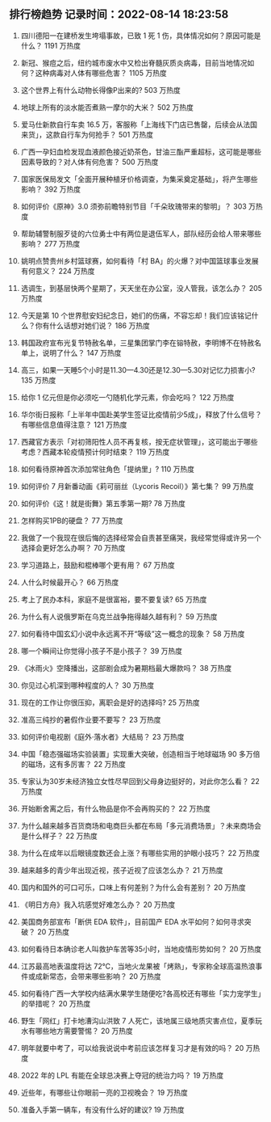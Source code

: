 
## 排行榜趋势 记录时间：2022-08-14 18:23:58
  
  1. 四川德阳一在建桥发生垮塌事故，已致 1 死 1 伤，具体情况如何？原因可能是什么？ 1191 万热度
    
  2. 新冠、猴痘之后，纽约城市废水中又检出脊髓灰质炎病毒，目前当地情况如何？这种病毒对人体有哪些危害？ 1105 万热度
    
  3. 这个世界上有什么动物长得像P出来的? 503 万热度
    
  4. 地球上所有的淡水能否煮熟一摩尔的大米？ 502 万热度
    
  5. 爱马仕新款自行车卖 16.5 万，客服称「上海线下门店已售罄，后续会从法国来货」，这款自行车为何抢手？ 501 万热度
    
  6. 广西一孕妇血检发现血液颜色接近奶茶色，甘油三酯严重超标，这可能是哪些因素导致的？对人体有何危害？ 500 万热度
    
  7. 国家医保局发文「全面开展种植牙价格调查，为集采奠定基础」，将产生哪些影响？ 392 万热度
    
  8. 如何评价《原神》3.0 须弥前瞻特别节目「千朵玫瑰带来的黎明」？ 303 万热度
    
  9. 帮助辅警制服歹徒的六位勇士中有两位是退伍军人，部队经历会给人带来哪些影响？ 277 万热度
    
  10. 姚明点赞贵州乡村篮球赛，如何看待「村 BA」的火爆？对中国篮球事业发展有何意义？ 224 万热度
    
  11. 选调生，到基层快两个星期了，天天坐在办公室，没人管我，该怎么办？ 205 万热度
    
  12. 今天是第 10 个世界慰安妇纪念日，她们的伤痛，不容忘却！我们应该铭记什么？你有什么话想对她们说？ 186 万热度
    
  13. 韩国政府宣布光复节特赦名单，三星集团掌门李在镕特赦，李明博不在特赦名单上，说明了什么？ 147 万热度
    
  14. 高三，如果一天睡5个小时是11.30—4.30还是12.30—5.30对记忆力损害小? 135 万热度
    
  15. 给你 1 亿元但是你必须吃一勺随机化学元素，你会吃吗？ 122 万热度
    
  16. 华尔街日报称「上半年中国赴美学生签证比疫情前少5成」，释放了什么信号？有哪些信息值得注意？ 121 万热度
    
  17. 西藏官方表示「对初筛阳性人员不再复核，按无症状管理」，这可能出于哪些考虑？西藏本轮疫情预计何时结束？ 119 万热度
    
  18. 如何看待原神首次添加常驻角色「提纳里」? 110 万热度
    
  19. 如何评价 7 月新番动画《莉可丽丝（Lycoris Recoil）》第七集？ 99 万热度
    
  20. 如何评价《这！就是街舞》第五季第一期? 78 万热度
    
  21. 怎样购买1PB的硬盘？ 77 万热度
    
  22. 我做了一个我现在很后悔的选择经常会自责甚至痛哭，我经常觉得或许另一个选择会更好怎么办啊？ 70 万热度
    
  23. 学习道路上，鼓励和棍棒哪个更有用？ 67 万热度
    
  24. 人什么时候最开心？ 66 万热度
    
  25. 考上了民办本科，家庭不是很富裕，要不要复读? 65 万热度
    
  26. 为什么有人说俄罗斯在乌克兰战争拖得越久越有利？ 59 万热度
    
  27. 如何看待中国玄幻小说中永远离不开“等级”这一概念的现象？ 58 万热度
    
  28. 哪一个瞬间让你觉得小孩子不是小孩子？ 39 万热度
    
  29. 《冰雨火》空降播出，这部剧会成为暑期档最大爆款吗？ 38 万热度
    
  30. 你见过心机深到哪种程度的人？ 30 万热度
    
  31. 现在的工作让你很压抑，离职会是好的选择吗? 25 万热度
    
  32. 准高三纯抄的暑假作业要不要写？ 23 万热度
    
  33. 如何评价电视剧《庭外·落水者》大结局？ 23 万热度
    
  34. 中国「稳态强磁场实验装置」实现重大突破，创造相当于地球磁场 90 多万倍的磁场，这有多厉害？ 22 万热度
    
  35. 专家认为30岁未经济独立女性尽早回到父母身边挺好的，对此你怎么看？ 22 万热度
    
  36. 开始断舍离之后，有什么物品是你不会再购买的？ 22 万热度
    
  37. 为什么越来越多百货商场和电商巨头都在布局「多元消费场景」？未来商场会是什么样子？ 22 万热度
    
  38. 为什么在成年以后眼镜度数还会上涨？有哪些实用的护眼小技巧？ 22 万热度
    
  39. 越来越多的青少年出现近视，孩子近视了应该怎么办？ 21 万热度
    
  40. 国内和国外的可口可乐，口味上有何差别？为什么会有差别？ 20 万热度
    
  41. 《明日方舟》我入坑感觉好难怎么办？ 20 万热度
    
  42. 美国商务部宣布「断供 EDA 软件」，目前国产 EDA 水平如何？如何寻求突破？ 20 万热度
    
  43. 如何看待日本确诊老人叫救护车苦等35小时，当地疫情形势如何？ 20 万热度
    
  44. 江苏最高地表温度将达 72℃，当地火龙果被「烤熟」，专家称全球高温热浪事件或成新常态，会带来哪些影响？ 20 万热度
    
  45. 如何看待广西一大学校内结满水果学生随便吃?各高校还有哪些「实力宠学生」的举措呢？ 20 万热度
    
  46. 野生「网红」打卡地漕沟山洪致 7 人死亡，该地属三级地质灾害点位，夏季玩水有哪些地方需要警惕？ 20 万热度
    
  47. 明年就要中考了，可以给我说说中考前应该怎样复习才是有效的吗？ 20 万热度
    
  48. 2022 年的 LPL 有能在全球总决赛上夺冠的统治力吗？ 19 万热度
    
  49. 近些年，有哪些让你眼前一亮的卫视晚会？ 19 万热度
    
  50. 准备入手第一辆车，有没有什么好的建议? 19 万热度
    